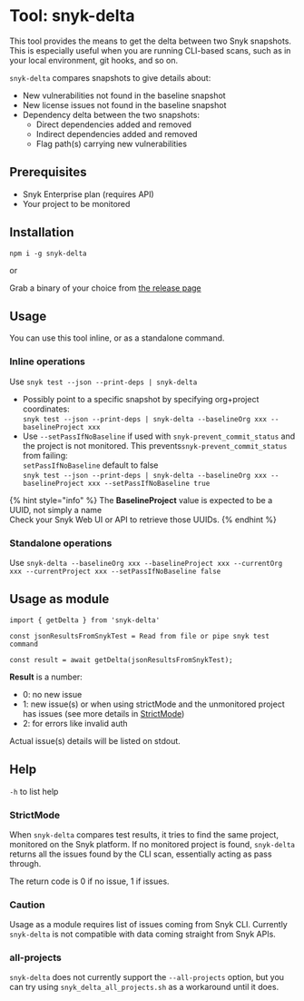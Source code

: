 # Tool: snyk-delta

This tool provides the means to get the delta between two Snyk snapshots. This is especially useful when you are running CLI-based scans, such as in your local environment, git hooks, and so on.

`snyk-delta` compares snapshots to give details about:

* New vulnerabilities not found in the baseline snapshot
* New license issues not found in the baseline snapshot
* Dependency delta between the two snapshots:
  * Direct dependencies added and removed
  * Indirect dependencies added and removed
  * Flag path(s) carrying new vulnerabilities

## Prerequisites

* Snyk Enterprise plan (requires API)
* Your project to be monitored

## Installation

`npm i -g snyk-delta`

or

Grab a binary of your choice from [the release page](https://github.com/snyk-tech-services/snyk-delta/releases)

## Usage

You can use this tool inline, or as a standalone command.

### Inline operations

Use `snyk test --json --print-deps | snyk-delta`

* Possibly point to a specific snapshot by specifying org+project coordinates:\
  `snyk test --json --print-deps | snyk-delta --baselineOrg xxx --baselineProject xxx`
* Use `--setPassIfNoBaseline` if used with `snyk-prevent_commit_status` and the project is not monitored. This prevents`snyk-prevent_commit_status` from failing:\
  `setPassIfNoBaseline` default to false\
  `snyk test --json --print-deps | snyk-delta --baselineOrg xxx --baselineProject xxx --setPassIfNoBaseline true`

{% hint style="info" %}
The **BaselineProject** value is expected to be a UUID, not simply a name\
Check your Snyk Web UI or API to retrieve those UUIDs.
{% endhint %}

### Standalone operations

Use `snyk-delta --baselineOrg xxx --baselineProject xxx --currentOrg xxx --currentProject xxx --setPassIfNoBaseline false`

## Usage as module

```
import { getDelta } from 'snyk-delta'

const jsonResultsFromSnykTest = Read from file or pipe snyk test command

const result = await getDelta(jsonResultsFromSnykTest);
```

**Result** is a number:

* 0: no new issue
* 1: new issue(s) or when using strictMode and the unmonitored project has issues (see more details in [StrictMode](tool-snyk-delta.md#strictmode))
* 2: for errors like invalid auth

Actual issue(s) details will be listed on stdout.

## Help

`-h` to list help

### StrictMode

When `snyk-delta` compares test results, it tries to find the same project, monitored on the Snyk platform. If no monitored project is found, `snyk-delta` returns all the issues found by the CLI scan, essentially acting as pass through.

The return code is 0 if no issue, 1 if issues.

### Caution

Usage as a module requires list of issues coming from Snyk CLI. Currently `snyk-delta` is not compatible with data coming straight from Snyk APIs.

### all-projects

`snyk-delta` does not currently support the `--all-projects` option, but you can try using `snyk_delta_all_projects.sh` as a workaround until it does.
